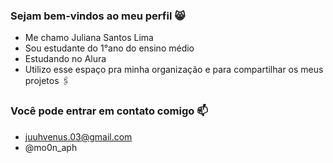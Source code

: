 ### Sejam bem-vindos ao meu perfil 😸
- Me chamo Juliana Santos Lima
-  Sou estudante do 1°ano do ensino médio
-   Estudando no Alura
-   Utilizo esse espaço pra minha organização e para compartilhar os meus projetos 🖇️
### Você pode entrar em contato comigo 📫
- juuhvenus.03@gmail.com
- @mo0n_aph 

